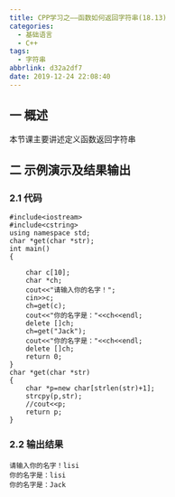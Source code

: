 ```yaml
---
title: CPP学习之——函数如何返回字符串(18.13)
categories:
  - 基础语言
  - C++
tags:
  - 字符串
abbrlink: d32a2df7
date: 2019-12-24 22:08:40
---
```

## 一 概述

本节课主要讲述定义函数返回字符串  

<!--more-->

## 二 示例演示及结果输出

### 2.1 代码

```
#include<iostream>
#include<cstring>
using namespace std;
char *get(char *str);
int main()
{

	char c[10];
	char *ch;
	cout<<"请输入你的名字！";
	cin>>c;
	ch=get(c);
	cout<<"你的名字是："<<ch<<endl;
	delete []ch;
	ch=get("Jack");
	cout<<"你的名字是："<<ch<<endl;
	delete []ch;
	return 0;
}
char *get(char *str)
{
	char *p=new char[strlen(str)+1];
	strcpy(p,str);
	//cout<<p;
	return p;
}
```

### 2.2 输出结果

```
请输入你的名字！lisi
你的名字是：lisi
你的名字是：Jack
```